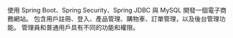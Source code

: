 使用 Spring Boot、Spring Security、Spring JDBC 與 MySQL 開發一個電子商務網站。
包含用戶註冊、登入、產品管理、購物車、訂單管理，以及後台管理功能。
管理員和普通用戶具有不同的功能和權限。
